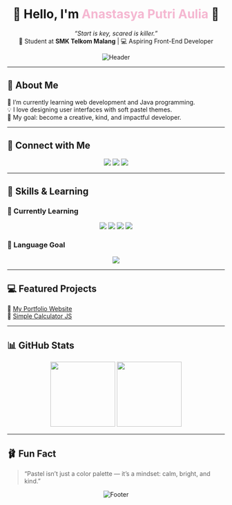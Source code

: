 <!-- 🌸 Pastel Pink Themed GitHub Profile by ChatGPT for ahnasta 🌸 -->

<div align="center">
  
# 🌷 Hello, I'm <span style="color:#f5b7d1;">Anastasya Putri Aulia</span> 🌷  
*“Start is key, scared is killer.”*  
🎀 Student at **SMK Telkom Malang** | 💻 Aspiring Front-End Developer  

![Header](https://capsule-render.vercel.app/api?type=waving&color=FFC0CB&height=120&section=header)

</div>

---

## 🌸 About Me
🌱 I’m currently learning web development and Java programming.  
💡 I love designing user interfaces with soft pastel themes.  
🎯 My goal: become a creative, kind, and impactful developer.  

---

## 💌 Connect with Me
<p align="center">
  <a href="https://instagram.com/yourusername"><img src="https://img.shields.io/badge/Instagram-fad0c4?style=for-the-badge&logo=instagram&logoColor=white"/></a>
  <a href="https://linkedin.com/in/yourusername"><img src="https://img.shields.io/badge/LinkedIn-eac1d3?style=for-the-badge&logo=linkedin&logoColor=white"/></a>
  <a href="https://github.com/ahnasta"><img src="https://img.shields.io/badge/GitHub-fdcfe8?style=for-the-badge&logo=github&logoColor=black"/></a>
</p>

---

## 🎀 Skills & Learning

### 🌼 Currently Learning
<p align="center">
  <img src="https://img.shields.io/badge/HTML5-ffb6c1?style=flat-square&logo=html5&logoColor=white"/>
  <img src="https://img.shields.io/badge/CSS3-fcc9d0?style=flat-square&logo=css3&logoColor=white"/>
  <img src="https://img.shields.io/badge/JavaScript-fde2e4?style=flat-square&logo=javascript&logoColor=black"/>
  <img src="https://img.shields.io/badge/Python-f6dfeb?style=flat-square&logo=python&logoColor=3b3b3b"/>
</p>

### 🍡 Language Goal
<p align="center">
  <img src="https://img.shields.io/badge/Java-f4b6c2?style=flat-square&logo=java&logoColor=white"/>
</p>

---

## 💻 Featured Projects
🌷 [My Portfolio Website](https://github.com/ahnasta/portfolio)  
🍰 [Simple Calculator JS](https://github.com/ahnasta/js-calculator)

---

## 📊 GitHub Stats
<p align="center">
  <img src="https://github-readme-stats.vercel.app/api?username=ahnasta&show_icons=true&theme=rose_pine&hide_border=true" height="150"/>
  <img src="https://github-readme-stats.vercel.app/api/top-langs/?username=ahnasta&layout=compact&theme=rose_pine&hide_border=true" height="150"/>
</p>

---

## 🩰 Fun Fact
> “Pastel isn’t just a color palette — it’s a mindset: calm, bright, and kind.”

<div align="center">
  
![Footer](https://capsule-render.vercel.app/api?type=waving&color=FFC0CB&height=100&section=footer)

</div>